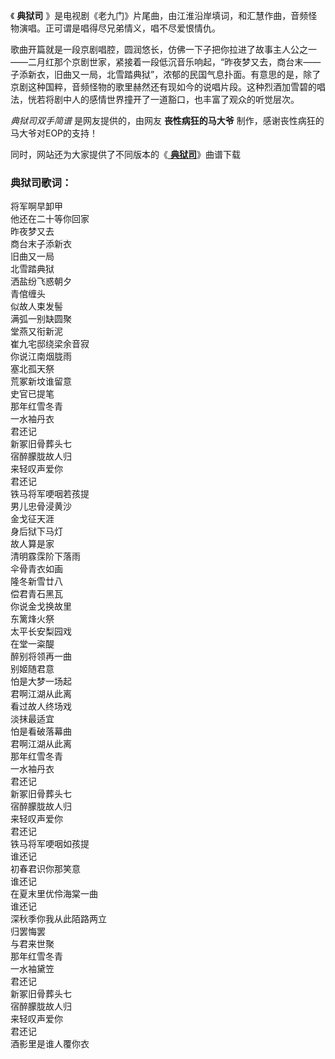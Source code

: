 

《 **典狱司** 》是电视剧《老九门》片尾曲，由江淮沿岸填词，和汇慧作曲，音频怪物演唱。正可谓是唱得尽兄弟情义，唱不尽爱恨情仇。

歌曲开篇就是一段京剧唱腔，圆润悠长，仿佛一下子把你拉进了故事主人公之一——二月红那个京剧世家，紧接着一段低沉音乐响起，“昨夜梦又去，商台末——子添新衣，旧曲又一局，北雪踏典狱”，浓郁的民国气息扑面。有意思的是，除了京剧这种国粹，音频怪物的歌里赫然还有现如今的说唱片段。这种烈酒加雪碧的唱法，恍若将剧中人的感情世界撞开了一道豁口，也丰富了观众的听觉层次。

_典狱司双手简谱_ 是网友提供的，由网友 **丧性病狂的马大爷** 制作，感谢丧性病狂的马大爷对EOP的支持！

同时，网站还为大家提供了不同版本的《[ **典狱司**](Music-7155-典狱司--老九门-片尾曲.html "典狱司")》曲谱下载

### 典狱司歌词：

将军啊早卸甲  
他还在二十等你回家  
昨夜梦又去  
商台末子添新衣  
旧曲又一局  
北雪踏典狱  
洒盐纷飞惑朝夕  
青倌缠头  
似故人束发髻  
满弧一别缺圆聚  
堂燕又衔新泥  
崔九宅邸绕梁余音寂  
你说江南烟胧雨  
塞北孤天祭  
荒冢新坟谁留意  
史官已提笔  
那年红雪冬青  
一水袖丹衣  
君还记  
新冢旧骨葬头七  
宿醉朦胧故人归  
来轻叹声爱你  
君还记  
铁马将军哽咽若孩提  
男儿忠骨浸黄沙  
金戈征天涯  
身后狱下马灯  
故人算是家  
清明霡霂阶下落雨  
伞骨青衣如画  
隆冬新雪廿八  
偿君青石黑瓦  
你说金戈换故里  
东篱烽火祭  
太平长安梨园戏  
在堂一粢醍  
醉别将领再一曲  
别姬随君意  
怕是大梦一场起  
君啊江湖从此离  
看过故人终场戏  
淡抹最适宜  
怕是看破落幕曲  
君啊江湖从此离  
那年红雪冬青  
一水袖丹衣  
君还记  
新冢旧骨葬头七  
宿醉朦胧故人归  
来轻叹声爱你  
君还记  
铁马将军哽咽如孩提  
谁还记  
初春君识你那笑意  
谁还记  
在夏末里优伶海棠一曲  
谁还记  
深秋季你我从此陌路两立  
归罢悔罢  
与君来世聚  
那年红雪冬青  
一水袖黛笠  
君还记  
新冢旧骨葬头七  
宿醉朦胧故人归  
来轻叹声爱你  
君还记  
酒影里是谁人覆你衣

